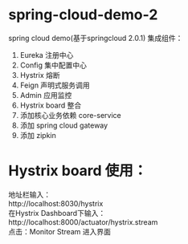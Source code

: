 # spring-cloud-demo-2
spring cloud demo(基于springcloud 2.0.1)
集成组件：
1. Eureka 注册中心
2. Config 集中配置中心
3. Hystrix 熔断
4. Feign 声明式服务调用
5. Admin 应用监控
6. Hystrix board 整合
7. 添加核心业务依赖 core-service
8. 添加 spring cloud gateway
9. 添加 zipkin

# Hystrix board 使用：<br>
地址栏输入：<br>
http://localhost:8030/hystrix<br>
在Hystrix Dashboard下输入：<br>
http://localhost:8000/actuator/hystrix.stream<br>
点击：Monitor Stream 进入界面
